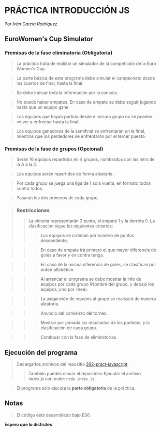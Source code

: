 # PRÁCTICA INTRODUCCIÓN JS
Por *Iván García Rodríguez*
## EuroWomen's Cup Simulator

### Premisas de la fase eliminatoria (Obligatoria)
>La práctica trata de realizar un simulador de la competición de la Euro Women's Cup.

>La parte básica de este programa debe simular el campeonato desde los cuartos de final, hasta la final.

>Se debe indicar toda la información por la consola.

>No puede haber empates. En caso de empate se debe seguir jugando hasta que un equipo gane

>Los equipos que hayan partido desde el mismo grupo no se pueden volver a enfrentar hasta la final.

>Los equipos ganadores de la semifinal se enfrentarán en la final, mientras que los perdedores se enfrentarán por el tercer puesto.

### Premisas de la fase de grupos (Opcional)
>Serán 16 equipos repartidos en 4 grupos, nombrados con las letrs de la A a la D.

>Los equipos serán repartidos de forma aleatoria.

>Por cada grupo se juega una liga de 1 sola vuelta, en formato todos contra todos.

>Pasarán los dos primeros de cada grupo.

>### Restricciones
>>La victoria representarán 3 punto, el empate 1 y la derrota 0.
>>La clasificación sigue los siguientes criterios:
>>>Los equipos se ordenan por número de puntos descendente.

>>>En caso de empate irá primero el que mayor diferencia de goles a favor y en contra tenga.

>>>En caso de la misma diferencia de goles, se clasifican por orden alfabético.

>>>Al arrancar el programa se debe mostrar la info de equipos por cada grupo (Nombre del grupo, y debajo los equipos, uno por línea).

>>>La asiganción de equipos al grupo se realizará de manera aleatoria.

>>>Anuncio del comienzo del torneo.

>>>Mostrar por jornada los resultados de los partidos, y la clasificación de cada grupo.

>>>Continuar con la fase de eliminatorias.

## Ejecución del programa
>Decargarlos archivos del repositio [302-pract-javascript](https://github.com/IMysticDrummer/302-pract-javascript).
>>También puedes clonar el repositorio
>Ejecutar el archivo index.js con node: `node index.js`.

>El programa sólo ejecuta la **parte obligatoria** de la práctica.

## Notas
>El código está desarrollado bajo ES6.

**Espero que lo disfrutes**